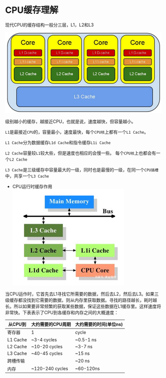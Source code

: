 # CPU缓存理解

现代CPU的缓存结构一般分三层，L1，L2和L3

![](./img/cpu.cache.png)

级别越小的缓存，越接近CPU，也就是说，速度越快，但容量越小。

`L1`是最接近`CPU`的，容量最小，速度最快，每个`CPU核`上都有一个`L1 Cache`。

`L1 Cache`分为数据缓存`L1d Cache`和指令缓存`L1i Cache`

`L2 Cache`容量较`L1`较大些，但是速度也相应的会慢一些。 每个`CPU核`上也都会有一个`L2 Cache`

`L3 Cache`是三级缓存中容量最大的一级，同时也是最慢的一级，在同一个`CPU插槽`中，共享一个`L3 Cache`

- CPU运行时缓存作用
![](./img/cpu.cache1.png)

当CPU运作时，它首先去L1寻找它所需要的数据，然后去L2，然后去L3。如果三级缓存都没找到它需要的数据，则从内存里获取数据。寻找的路径越长，耗时越长。所以如果要非常频繁的获取某些数据，保证这些数据在L1缓存里。这样速度将非常快。下表表示了CPU到各缓存和内存之间的大概速度：


|从CPU到|大约需要的CPU周期|大约需要的时间(单位ns)|
|--|--|--|
|寄存器|1|cycle|
|L1 Cache|~3-4 cycles|~0.5-1 ns|
|L2 Cache|~10-20 cycles|~3-7 ns|
|L3 Cache|~40-45 cycles|~15 ns|
|跨槽传输||~20 ns|
|内存|~120-240 cycles| ~60-120ns|
